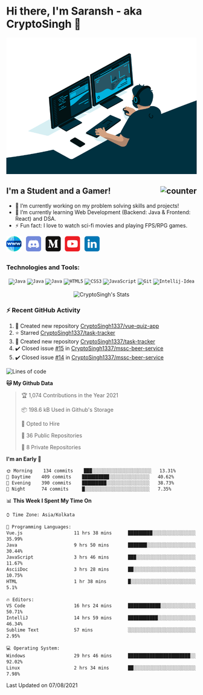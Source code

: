 # Hi there, I'm Saransh - aka CryptoSingh 👋

<div align="center">
<img src="https://github.com/CryptoSingh1337/CryptoSingh1337/blob/master/icons/code.gif" height="360px" width="640px" alt="gif"/>
</div>

## I'm a Student and a Gamer!<img src="https://komarev.com/ghpvc/?username=cryptosingh1337" alt="counter" align="right"/>

- 🔭 I’m currently working on my problem solving skills and projects!
- 🌱 I’m currently learning Web Development (Backend: Java & Frontend: React) and DSA.
- ⚡ Fun fact: I love to watch sci-fi movies and playing FPS/RPG games.

<a href="https://cryptosingh1337.github.io/" target="_blank"><img alt="website" height="40px" width="40px" src="./icons/world-wide-web.svg"/></a>&nbsp;&nbsp;
<a href="https://discord.gg/6efHuzv" target="_blank"><img alt="discord" height="40px" width="40px" src="https://raw.githubusercontent.com/edent/SuperTinyIcons/master/images/svg/discord.svg"/></a>&nbsp;&nbsp;
<a href="https://cryptosingh1337.medium.com/" target="_blank"><img alt="Medium" height="40px" width="40px" src="https://raw.githubusercontent.com/edent/SuperTinyIcons/master/images/svg/medium.svg"/></a>&nbsp;&nbsp;
<a href="https://www.youtube.com/cryptosingh" target="_blank"><img alt="youtube" height="40px" width="40px" src="https://raw.githubusercontent.com/edent/SuperTinyIcons/master/images/svg/youtube.svg"/></a>&nbsp;&nbsp;
<a href="https://www.linkedin.com/in/saransh-kumar-2k19/" target="_blank"><img alt="linkedin" height="40px" width="40px" src="https://raw.githubusercontent.com/edent/SuperTinyIcons/master/images/svg/linkedin.svg"/></a>

##

### Technologies and Tools:

<div align="center">
<code><img alt="Java" height="40px" width="40px" src="https://raw.githubusercontent.com/tomchen/stack-icons/master/logos/java.svg" title="Java"/></code>
<code><img alt="Java" height="40px" width="40px" src="https://raw.githubusercontent.com/tomchen/stack-icons/master/logos/spring.svg" title="Spring"/></code>
<code><img alt="Java" height="40px" width="40px" src="https://raw.githubusercontent.com/tomchen/stack-icons/master/logos/hibernate.svg" title="Hibernate"/></code>
<code><img alt="HTML5" height="40px" width="40px" src="https://raw.githubusercontent.com/tomchen/stack-icons/master/logos/html-5.svg" title="HTML5"/></code>
<code><img alt="CSS3" height="40px" width="40px" src="https://raw.githubusercontent.com/tomchen/stack-icons/master/logos/css-3.svg" title="CSS3"/></code>
<code><img alt="JavaScript" height="40px" width="40px" src="https://raw.githubusercontent.com/tomchen/stack-icons/master/logos/bootstrap.svg" title="Bootstrap"/></code>
<code><img alt="Git" height="40px" width="40px" src="https://raw.githubusercontent.com/tomchen/stack-icons/master/logos/git-icon.svg" title="Git"/></code>
<code><img alt="Intellij-Idea" height="40px" width="40px" src="https://raw.githubusercontent.com/tomchen/stack-icons/master/logos/intellij-idea.svg" title="Intellij-IDEA"/></code>
</div>
<br>
<div align="center">
<img  alt="CryptoSingh's Stats" src="https://github-readme-stats.vercel.app/api?username=CryptoSingh1337&show_icons=true&bg_color=FFFFFF&title_color=003140&icon_color=003140&text_color=0486AA" title="Stats"/>
</div>

### ⚡ Recent GitHub Activity

<!--RECENT_ACTIVITY:start-->
1. 📔 Created new repository [CryptoSingh1337/vue-quiz-app](https://github.com/CryptoSingh1337/vue-quiz-app)
2. ⭐ Starred [CryptoSingh1337/task-tracker](https://github.com/CryptoSingh1337/task-tracker)
3. 📔 Created new repository [CryptoSingh1337/task-tracker](https://github.com/CryptoSingh1337/task-tracker)
4. ✔️ Closed issue [#15](https://github.com/CryptoSingh1337/mssc-beer-service/issues/15) in [CryptoSingh1337/mssc-beer-service](https://github.com/CryptoSingh1337/mssc-beer-service)
5. ✔️ Closed issue [#14](https://github.com/CryptoSingh1337/mssc-beer-service/issues/14) in [CryptoSingh1337/mssc-beer-service](https://github.com/CryptoSingh1337/mssc-beer-service)
<!--RECENT_ACTIVITY:end-->


<!--START_SECTION:waka-->
![Lines of code](https://img.shields.io/badge/From%20Hello%20World%20I%27ve%20Written-461088%20lines%20of%20code-blue)

**🐱 My Github Data** 

> 🏆 1,074 Contributions in the Year 2021
 > 
> 📦 198.6 kB Used in Github's Storage 
 > 
> 💼 Opted to Hire
 > 
> 📜 36 Public Repositories 
 > 
> 🔑 8 Private Repositories  
 > 
**I'm an Early 🐤** 

```text
🌞 Morning    134 commits    ███░░░░░░░░░░░░░░░░░░░░░░   13.31% 
🌆 Daytime    409 commits    ██████████░░░░░░░░░░░░░░░   40.62% 
🌃 Evening    390 commits    █████████░░░░░░░░░░░░░░░░   38.73% 
🌙 Night      74 commits     █░░░░░░░░░░░░░░░░░░░░░░░░   7.35%

```


📊 **This Week I Spent My Time On** 

```text
⌚︎ Time Zone: Asia/Kolkata

💬 Programming Languages: 
Vue.js                   11 hrs 38 mins      █████████░░░░░░░░░░░░░░░░   35.99% 
Java                     9 hrs 50 mins       ███████░░░░░░░░░░░░░░░░░░   30.44% 
JavaScript               3 hrs 46 mins       ███░░░░░░░░░░░░░░░░░░░░░░   11.67% 
AsciiDoc                 3 hrs 28 mins       ██░░░░░░░░░░░░░░░░░░░░░░░   10.75% 
HTML                     1 hr 38 mins        █░░░░░░░░░░░░░░░░░░░░░░░░   5.1%

🔥 Editors: 
VS Code                  16 hrs 24 mins      ████████████░░░░░░░░░░░░░   50.71% 
IntelliJ                 14 hrs 59 mins      ███████████░░░░░░░░░░░░░░   46.34% 
Sublime Text             57 mins             ░░░░░░░░░░░░░░░░░░░░░░░░░   2.95%

💻 Operating System: 
Windows                  29 hrs 46 mins      ███████████████████████░░   92.02% 
Linux                    2 hrs 34 mins       ██░░░░░░░░░░░░░░░░░░░░░░░   7.98%

```


 Last Updated on 07/08/2021
<!--END_SECTION:waka-->
